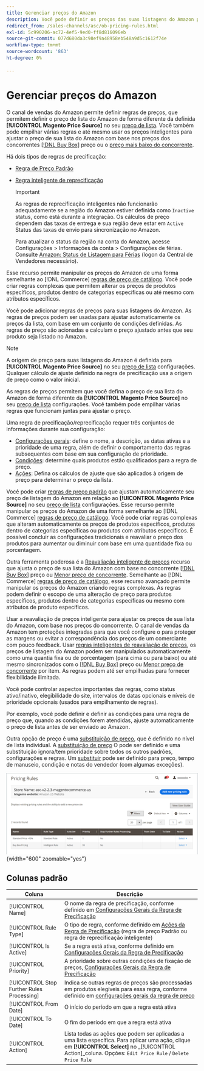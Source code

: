 ```yaml
---
title: Gerenciar preços do Amazon
description: Você pode definir os preços das suas listagens do Amazon para diferirem da sua loja de comércio usando as regras de preços.
redirect_from: /sales-channels/asc/ob-pricing-rules.html
exl-id: 5c990206-ac72-4ef5-9ed0-ff8d816096eb
source-git-commit: 077d680da3c98ef9a48958eb548a9d5c1612f74e
workflow-type: tm+mt
source-wordcount: '863'
ht-degree: 0%

---
```


# Gerenciar preços do Amazon

O canal de vendas do Amazon permite definir regras de preços, que permitem definir o preço de lista do Amazon de forma diferente da definida **[!UICONTROL Magento Price Source]** no seu [preço de lista](./listing-price.md). Você também pode empilhar várias regras e até mesmo usar os preços inteligentes para ajustar o preço de sua lista do Amazon com base nos preços dos concorrentes [[!DNL Buy Box]](./buy-box-competitor-pricing.md) preço ou o [preço mais baixo do concorrente](./lowest-competitor-pricing.md).

Há dois tipos de regras de precificação:

- [Regra de Preço Padrão](./standard-price-rules.md)
- [Regra inteligente de reprecificação](./intelligent-repricing-rules.md)

   >[!IMPORTANT]
   >
   >As regras de reprecificação inteligentes não funcionarão adequadamente se a região do Amazon estiver definida como `Inactive` status, como está durante a integração. Os cálculos de preço dependem das taxas de entrega e sua região deve estar em `Active` Status das taxas de envio para sincronização no Amazon.
   >
   >Para atualizar o status da região na conta do Amazon, acesse Configurações > Informações da conta > Configurações de férias. Consulte [Amazon: Status de Listagem para Férias](https://sellercentral.amazon.com/gp/help/help.html?itemID=200135620) (logon da Central de Vendedores necessário).

Esse recurso permite manipular os preços do Amazon de uma forma semelhante ao [!DNL Commerce] [regras de preço de catálogo](https://experienceleague.adobe.com/docs/commerce-admin/catalog/products/pricing/pricing-advanced.html). Você pode criar regras complexas que permitem alterar os preços de produtos específicos, produtos dentro de categorias específicas ou até mesmo com atributos específicos.

Você pode adicionar regras de preços para suas listagens do Amazon. As regras de preços podem ser usadas para ajustar automaticamente os preços da lista, com base em um conjunto de condições definidas. As regras de preço são acionadas e calculam o preço ajustado antes que seu produto seja listado no Amazon.

>[!NOTE]
>
>A origem de preço para suas listagens do Amazon é definida para **[!UICONTROL Magento Price Source]** no seu [preço de lista](./listing-price.md) configurações. Qualquer cálculo de ajuste definido na regra de precificação usa a origem de preço como o valor inicial.

As regras de preços permitem que você defina o preço de sua lista do Amazon de forma diferente da **[!UICONTROL Magento Price Source]** no seu [preço de lista](./listing-price.md) configurações. Você também pode empilhar várias regras que funcionam juntas para ajustar o preço.

Uma regra de precificação/reprecificação requer três conjuntos de informações durante sua configuração:

- [Configurações gerais](./pricing-rule-general-settings.md): define o nome, a descrição, as datas ativas e a prioridade de uma regra, além de definir o comportamento das regras subsequentes com base em sua configuração de prioridade.
- [Condições](./pricing-rule-conditions.md): determine quais produtos estão qualificados para a regra de preço.
- [Ações](./pricing-rule-actions.md): Defina os cálculos de ajuste que são aplicados à origem de preço para determinar o preço da lista.

Você pode criar [regras de preço padrão](./standard-price-rules.md) que ajustam automaticamente seu preço de listagem do Amazon em relação ao **[!UICONTROL Magento Price Source]** no seu [preço de lista](./listing-price.md) configurações. Esse recurso permite manipular os preços do Amazon de uma forma semelhante ao [!DNL Commerce] [regras de preço de catálogo](https://experienceleague.adobe.com/docs/commerce-admin/marketing/promotions/catalog-rules/price-rules-catalog.html). Você pode criar regras complexas que alteram automaticamente os preços de produtos específicos, produtos dentro de categorias específicas ou produtos com atributos específicos. É possível concluir as configurações tradicionais e reavaliar o preço dos produtos para aumentar ou diminuir com base em uma quantidade fixa ou porcentagem.

Outra ferramenta poderosa é a [Reavaliação inteligente de preços](./intelligent-repricing-rules.md) recurso que ajusta o preço de sua lista do Amazon com base no concorrente [[!DNL Buy Box]](./buy-box-competitor-pricing.md) preço ou [Menor preço de concorrente](./lowest-competitor-pricing.md). Semelhante ao [!DNL Commerce] [regras de preço de catálogo](https://experienceleague.adobe.com/docs/commerce-admin/marketing/promotions/catalog-rules/price-rules-catalog.html), esse recurso avançado permite manipular os preços do Amazon criando regras complexas. As regras podem definir o escopo de uma alteração de preço para produtos específicos, produtos dentro de categorias específicas ou mesmo com atributos de produto específicos.

Usar a reavaliação de preços inteligente para ajustar os preços de sua lista do Amazon, com base nos preços do concorrente. O canal de vendas da Amazon tem proteções integradas para que você configure o para proteger as margens ou evitar a correspondência dos preços de um comerciante com pouco feedback. Usar [regras inteligentes de reavaliação de preços](./intelligent-repricing-rules.md), os preços de listagem do Amazon podem ser manipulados automaticamente como uma quantia fixa ou de porcentagem (para cima ou para baixo) ou até mesmo sincronizados com o [[!DNL Buy Box]](./buy-box-competitor-pricing.md) preço ou [Menor preço de concorrente](./lowest-competitor-pricing.md) por item. As regras podem até ser empilhadas para fornecer flexibilidade ilimitada.

Você pode controlar aspectos importantes das regras, como status ativo/inativo, elegibilidade do site, intervalos de datas opcionais e níveis de prioridade opcionais (usados para empilhamento de regras).

Por exemplo, você pode definir e definir as condições para uma regra de preço que, quando as condições forem atendidas, ajuste automaticamente o preço de lista antes de ser enviado ao Amazon.

Outra opção de preço é uma [substituição de preço](./overrides.md), que é definido no nível de lista individual. A [substituição de preço](./overrides.md) O pode ser definido e uma substituição ignora/tem prioridade sobre todos os outros padrões, configurações e regras. Um [substituir](./overrides.md) pode ser definido para preço, tempo de manuseio, condição e notas do vendedor (com algumas exceções).

![Regras de preços](assets/amazon-pricing-rules.png){width="600" zoomable="yes"}

## Colunas padrão

| Coluna | Descrição |
|---|---|
| [!UICONTROL Name] | O nome da regra de precificação, conforme definido em [Configurações Gerais da Regra de Precificação](./pricing-rule-general-settings.md) |
| [!UICONTROL Rule Type] | O tipo de regra, conforme definido em [Ações da Regra de Precificação](./pricing-rule-actions.md) (regra de preço Padrão ou regra de reprecificação inteligente) |
| [!UICONTROL Is Active] | Se a regra está ativa, conforme definido em [Configurações Gerais da Regra de Precificação](./pricing-rule-general-settings.md) |
| [!UICONTROL Priority] | A prioridade sobre outras condições de fixação de preços, [Configurações Gerais da Regra de Precificação](./pricing-rule-general-settings.md) |
| [!UICONTROL Stop Further Rules Processing] | Indica se outras regras de preços são processadas em produtos elegíveis para essa regra, conforme definido em [configurações gerais da regra de preço](./pricing-rule-general-settings.md) |
| [!UICONTROL From Date] | O início do período em que a regra está ativa |
| [!UICONTROL To Date] | O fim do período em que a regra está ativa |
| [!UICONTROL Action] | Lista todas as ações que podem ser aplicadas a uma lista específica. Para aplicar uma ação, clique em **[!UICONTROL Select]** no _[!UICONTROL Action]_coluna. Opções: `Edit Price Rule` / `Delete Price Rule` |
